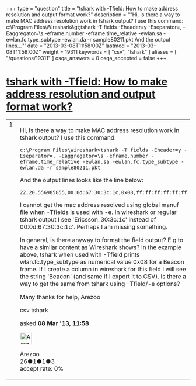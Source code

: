 +++
type = "question"
title = "tshark with -Tfield: How to make address resolution and output format work?"
description = '''Hi, Is there a way to make MAC address resolution work in tshark output? I use this command: c:&#92;Program Files&#92;Wireshark&amp;gt;tshark -T fields -Eheader=y -Eseparator=, -Eaggregator=&#92;s -eframe.number -eframe.time_relative -ewlan.sa -ewlan.fc.type_subtype -ewlan.da -r sample80211.pkt And the output lines...'''
date = "2013-03-08T11:58:00Z"
lastmod = "2013-03-08T11:58:00Z"
weight = 19311
keywords = [ "csv", "tshark" ]
aliases = [ "/questions/19311" ]
osqa_answers = 0
osqa_accepted = false
+++

<div class="headNormal">

# [tshark with -Tfield: How to make address resolution and output format work?](/questions/19311/tshark-with-tfield-how-to-make-address-resolution-and-output-format-work)

</div>

<div id="main-body">

<div id="askform">

<table id="question-table" style="width:100%;"><colgroup><col style="width: 50%" /><col style="width: 50%" /></colgroup><tbody><tr class="odd"><td style="width: 30px; vertical-align: top"><div class="vote-buttons"><div id="post-19311-score" class="post-score" title="current number of votes">1</div><div id="favorite-count" class="favorite-count"></div></div></td><td><div id="item-right"><div class="question-body"><p>Hi, Is there a way to make MAC address resolution work in tshark output? I use this command:</p><p><code>c:\Program Files\Wireshark&gt;tshark -T fields -Eheader=y -Eseparator=, -Eaggregator=\s -eframe.number -eframe.time_relative -ewlan.sa -ewlan.fc.type_subtype -ewlan.da -r sample80211.pkt</code></p><p>And the output lines looks like the line below:</p><p><code>22,20.556985855,00:0d:67:30:3c:1c,0x08,ff:ff:ff:ff:ff:ff</code></p><p>I cannot get the mac address resolved using global manuf file when -Tfields is used with -e. In wireshark or regular tshark output I see 'Ericsson_30:3c:1c' instead of 00:0d:67:30:3c:1c'. Perhaps I am missing something.</p><p>In general, is there anyway to format the field output? E.g to have a similar content as Wireshark shows? In the example above, tshark when used with -Tfield prints wlan.fc.type_subtype as numerical value 0x08 for a Beacon frame. If I create a column in wireshark for this field I will see the string 'Beacon' (and same if I export it to CSV). Is there a way to get the same from tshark using -Tfield/-e options?</p><p>Many thanks for help, Arezoo</p></div><div id="question-tags" class="tags-container tags">csv tshark</div><div id="question-controls" class="post-controls"></div><div class="post-update-info-container"><div class="post-update-info post-update-info-user"><p>asked <strong>08 Mar '13, 11:58</strong></p><img src="https://secure.gravatar.com/avatar/2a6a14be49fb27be119974237d57750f?s=32&amp;d=identicon&amp;r=g" class="gravatar" width="32" height="32" alt="Arezoo&#39;s gravatar image" /><p>Arezoo<br />
<span class="score" title="26 reputation points">26</span><span title="1 badges"><span class="badge1">●</span><span class="badgecount">1</span></span><span title="1 badges"><span class="silver">●</span><span class="badgecount">1</span></span><span title="3 badges"><span class="bronze">●</span><span class="badgecount">3</span></span><br />
<span class="accept_rate" title="Rate of the user&#39;s accepted answers">accept rate:</span> <span title="Arezoo has no accepted answers">0%</span></p></div></div><div id="comments-container-19311" class="comments-container"></div><div id="comment-tools-19311" class="comment-tools"></div><div class="clear"></div><div id="comment-19311-form-container" class="comment-form-container"></div><div class="clear"></div></div></td></tr></tbody></table>

</div>

</div>

